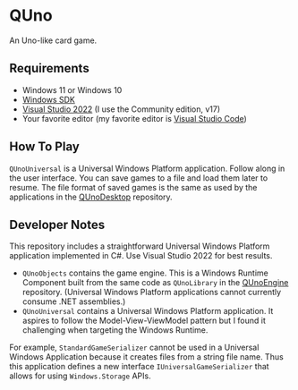 # QUno

An Uno-like card game.

## Requirements

* Windows 11 or Windows 10
* [Windows SDK](https://developer.microsoft.com/en-US/windows/downloads/windows-sdk/)
* [Visual Studio 2022](https://visualstudio.microsoft.com/) (I use the Community edition, v17)
* Your favorite editor (my favorite editor is [Visual Studio Code](https://code.visualstudio.com/))

## How To Play

`QUnoUniversal` is a Universal Windows Platform application. Follow along in the user interface. 
You can save games to a file and load them later to resume. The file format of saved games is the 
same as used by the applications in the [QUnoDesktop](https://github.com/rdeetz/QUnoDesktop) repository.

## Developer Notes

This repository includes a straightforward Universal Windows Platform application 
implemented in C#. Use Visual Studio 2022 for best results.

* `QUnoObjects` contains the game engine. This is a Windows Runtime Component built from 
the same code as `QUnoLibrary` in the [QUnoEngine](https://github.com/rdeetz/QUnoEngine) repository. 
(Universal Windows Platform applications cannot currently consume .NET assemblies.)
* `QUnoUniversal` contains a Universal Windows Platform application. It aspires 
to follow the Model-View-ViewModel pattern but I found it challenging when targeting the 
Windows Runtime.

For example, `StandardGameSerializer` cannot be used in a Universal Windows Application 
because it creates files from a string file name. Thus this application defines a new 
interface `IUniversalGameSerializer` that allows for using `Windows.Storage` APIs.
